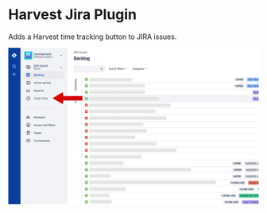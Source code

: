 # Harvest Jira Plugin

Adds a Harvest time tracking button to JIRA issues.

![Example](./images/image1.png)
